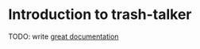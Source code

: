 # Introduction to trash-talker

TODO: write [great documentation](http://jacobian.org/writing/what-to-write/)
